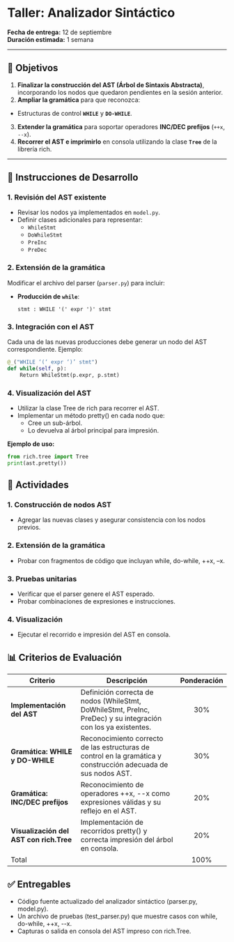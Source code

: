 # Taller: Analizador Sintáctico

**Fecha de entrega:** 12 de septiembre<br>
**Duración estimada:** 1 semana

---

## 🎯 Objetivos

1. **Finalizar la construcción del AST (Árbol de Sintaxis Abstracta)**, incorporando los nodos que quedaron pendientes en la sesión anterior.
2. **Ampliar la gramática** para que reconozca:

- Estructuras de control **`WHILE`** y **`DO-WHILE`**.

3. **Extender la gramática** para soportar operadores **INC/DEC prefijos** (`++x`, `--x`).
4. **Recorrer el AST e imprimirlo** en consola utilizando la clase **`Tree`** de la librería rich.

---

## 📘 Instrucciones de Desarrollo

### 1. Revisión del AST existente

- Revisar los nodos ya implementados en `model.py`.
- Definir clases adicionales para representar:
  - `WhileStmt`
  - `DoWhileStmt`
  - `PreInc`
  - `PreDec`

### 2. Extensión de la gramática

Modificar el archivo del parser (`parser.py`) para incluir:

- **Producción de `while`**:
  ```bnf
  stmt : WHILE '(' expr ')' stmt
  ```

### 3. Integración con el AST

Cada una de las nuevas producciones debe generar un nodo del AST correspondiente. Ejemplo:

```python
@_("WHILE ‘(‘ expr ‘)’ stmt")
def while(self, p):
    Return WhileStmt(p.expr, p.stmt)
```

### 4. Visualización del AST

- Utilizar la clase Tree de rich para recorrer el AST.
- Implementar un método pretty() en cada nodo que:
  - Cree un sub-árbol.
  - Lo devuelva al árbol principal para impresión.

**Ejemplo de uso:**

```python
from rich.tree import Tree
print(ast.pretty())
```

## 📌 Actividades

### 1. Construcción de nodos AST

- Agregar las nuevas clases y asegurar consistencia con los nodos previos.

### 2. Extensión de la gramática

- Probar con fragmentos de código que incluyan while, do-while, ++x, –x.

### 3. Pruebas unitarias

- Verificar que el parser genere el AST esperado.
- Probar combinaciones de expresiones e instrucciones.

### 4. Visualización

- Ejecutar el recorrido e impresión del AST en consola.

## 📊 Criterios de Evaluación

| Criterio                                | Descripción                                                                                                     | Ponderación |
| --------------------------------------- | --------------------------------------------------------------------------------------------------------------- | :---------: |
| **Implementación del AST**              | Definición correcta de nodos (WhileStmt, DoWhileStmt, PreInc, PreDec) y su integración con los ya existentes.   |     30%     |
| **Gramática: WHILE y DO-WHILE**         | Reconocimiento correcto de las estructuras de control en la gramática y construcción adecuada de sus nodos AST. |     30%     |
| **Gramática: INC/DEC prefijos**         | Reconocimiento de operadores ++x, --x como expresiones válidas y su reflejo en el AST.                          |     20%     |
| **Visualización del AST con rich.Tree** | Implementación de recorridos pretty() y correcta impresión del árbol en consola.                                |     20%     |
| Total                                   |                                                                                                                 |    100%     |

## ✅ Entregables

- Código fuente actualizado del analizador sintáctico (parser.py, model.py).
- Un archivo de pruebas (test_parser.py) que muestre casos con while, do-while, ++x, --x.
- Capturas o salida en consola del AST impreso con rich.Tree.
